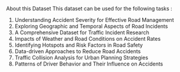 About this Dataset
This dataset can be used for the following tasks :
1) Understanding Accident Severity for Effective Road Management
2) Exploring Geographic and Temporal Aspects of Road Incidents
3) A Comprehensive Dataset for Traffic Incident Research
4) Impacts of Weather and Road Conditions on Accident Rates
5) Identifying Hotspots and Risk Factors in Road Safety
6) Data-driven Approaches to Reduce Road Accidents
7) Traffic Collision Analysis for Urban Planning Strategies
8) Patterns of Driver Behavior and Their Influence on Accidents

<!---
QuangTuan30009/QuangTuan30009 is a ✨ special ✨ repository because its `README.md` (this file) appears on your GitHub profile.
You can click the Preview link to take a look at your changes.
--->

